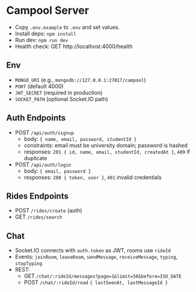 # Campool Server

- Copy `.env.example` to `.env` and set values.
- Install deps: `npm install`
- Run dev: `npm run dev`
- Health check: GET http://localhost:4000/health

## Env
- `MONGO_URI` (e.g., `mongodb://127.0.0.1:27017/campool`)
- `PORT` (default 4000)
- `JWT_SECRET` (required in production)
- `SOCKET_PATH` (optional Socket.IO path)

## Auth Endpoints
- POST `/api/auth/signup`
  - body: `{ name, email, password, studentId }`
  - constraints: email must be university domain; password is hashed
  - responses: `201 { id, name, email, studentId, createdAt }`, `409` if duplicate
- POST `/api/auth/login`
  - body: `{ email, password }`
  - responses: `200 { token, user }`, `401` invalid credentials 

## Rides Endpoints
- POST `/rides/create` (auth)
- GET `/rides/search`

## Chat
- Socket.IO connects with `auth.token` as JWT, rooms use `rideId`
- Events: `joinRoom`, `leaveRoom`, `sendMessage`, `receiveMessage`, `typing`, `stopTyping`
- REST:
  - GET `/chat/:rideId/messages?page=1&limit=50&before=ISO_DATE`
  - POST `/chat/:rideId/read` `{ lastSeenAt, lastMessageId }` 